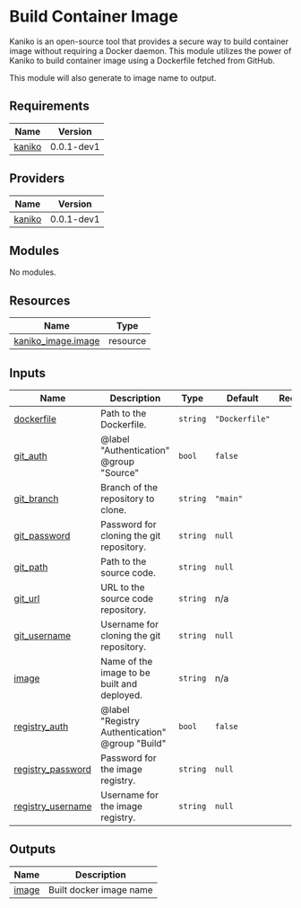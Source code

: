 # Build Container Image

Kaniko is an open-source tool that provides a secure way to build container image without requiring a Docker daemon. This module utilizes the power of Kaniko to build container image using a Dockerfile fetched from GitHub.

This module will also generate to image name to output.

## Requirements

| Name | Version |
|------|---------|
| <a name="requirement_kaniko"></a> [kaniko](#requirement\_kaniko) | 0.0.1-dev1 |

## Providers

| Name | Version |
|------|---------|
| <a name="provider_kaniko"></a> [kaniko](#provider\_kaniko) | 0.0.1-dev1 |

## Modules

No modules.

## Resources

| Name | Type |
|------|------|
| [kaniko_image.image](https://registry.terraform.io/providers/gitlawr/kaniko/0.0.1-dev1/docs/resources/image) | resource |

## Inputs

| Name | Description | Type | Default | Required |
|------|-------------|------|---------|:--------:|
| <a name="input_dockerfile"></a> [dockerfile](#input\_dockerfile) | Path to the Dockerfile. | `string` | `"Dockerfile"` | no |
| <a name="input_git_auth"></a> [git\_auth](#input\_git\_auth) | @label "Authentication" @group "Source" | `bool` | `false` | no |
| <a name="input_git_branch"></a> [git\_branch](#input\_git\_branch) | Branch of the repository to clone. | `string` | `"main"` | no |
| <a name="input_git_password"></a> [git\_password](#input\_git\_password) | Password for cloning the git repository. | `string` | `null` | no |
| <a name="input_git_path"></a> [git\_path](#input\_git\_path) | Path to the source code. | `string` | `null` | no |
| <a name="input_git_url"></a> [git\_url](#input\_git\_url) | URL to the source code repository. | `string` | n/a | yes |
| <a name="input_git_username"></a> [git\_username](#input\_git\_username) | Username for cloning the git repository. | `string` | `null` | no |
| <a name="input_image"></a> [image](#input\_image) | Name of the image to be built and deployed. | `string` | n/a | yes |
| <a name="input_registry_auth"></a> [registry\_auth](#input\_registry\_auth) | @label "Registry Authentication" @group "Build" | `bool` | `false` | no |
| <a name="input_registry_password"></a> [registry\_password](#input\_registry\_password) | Password for the image registry. | `string` | `null` | no |
| <a name="input_registry_username"></a> [registry\_username](#input\_registry\_username) | Username for the image registry. | `string` | `null` | no |

## Outputs

| Name | Description |
|------|-------------|
| <a name="output_image"></a> [image](#output\_image) | Built docker image name |

